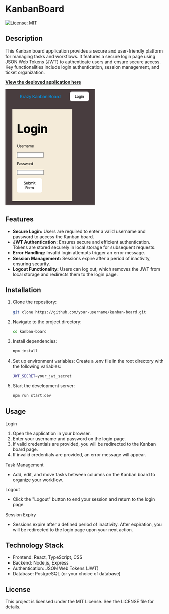 # KanbanBoard

[![License: MIT](https://img.shields.io/badge/License-MIT-yellow.svg)](https://opensource.org/licenses/MIT)

## Description
This Kanban board application provides a secure and user-friendly platform for managing tasks and workflows. It features a secure login page using JSON Web Tokens (JWT) to authenticate users and ensure secure access. Key functionalities include login authentication, session management, and ticket organization.

**[View the deployed application here]()**

<img src="./client/src/assets/images/loginPage.png">

## Features

- **Secure Login:** Users are required to enter a valid username and password to access the Kanban board.
- **JWT Authentication:** Ensures secure and efficient authentication. Tokens are stored securely in local storage for subsequent requests.
- **Error Handling:** Invalid login attempts trigger an error message.
- **Session Management:** Sessions expire after a period of inactivity, ensuring security.
- **Logout Functionality:** Users can log out, which removes the JWT from local storage and redirects them to the login page.

## Installation
1. Clone the repository:
   ```bash
   git clone https://github.com/your-username/kanban-board.git
2. Navigate to the project directory: 
    ```bash 
    cd kanban-board
3. Install dependencies: 
    ```bash
    npm install
4. Set up environment variables: Create a .env file in the root directory with the following variables: 
    ``` bash
    JWT_SECRET=your_jwt_secret
5. Start the development server: 
    ```bash
    npm run start:dev

## Usage
Login
1. Open the application in your browser.
2. Enter your username and password on the login page.
3. If valid credentials are provided, you will be redirected to the Kanban board page.
4. If invalid credentials are provided, an error message will appear.

Task Management
- Add, edit, and move tasks between columns on the Kanban board to organize your workflow.

Logout
- Click the "Logout" button to end your session and return to the login page.

Session Expiry
- Sessions expire after a defined period of inactivity. After expiration, you will be redirected to the login page upon your next action.

## Technology Stack
- Frontend: React, TypeScript, CSS
- Backend: Node.js, Express
- Authentication: JSON Web Tokens (JWT)
- Database: PostgreSQL (or your choice of database)

## License
This project is licensed under the MIT License. See the LICENSE file for details.